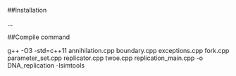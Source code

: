 ##Installation

...

##Compile command

g++ -O3 -std=c++11 annihilation.cpp boundary.cpp exceptions.cpp fork.cpp parameter_set.cpp replicator.cpp twoe.cpp replication_main.cpp -o DNA_replication -lsimtools
